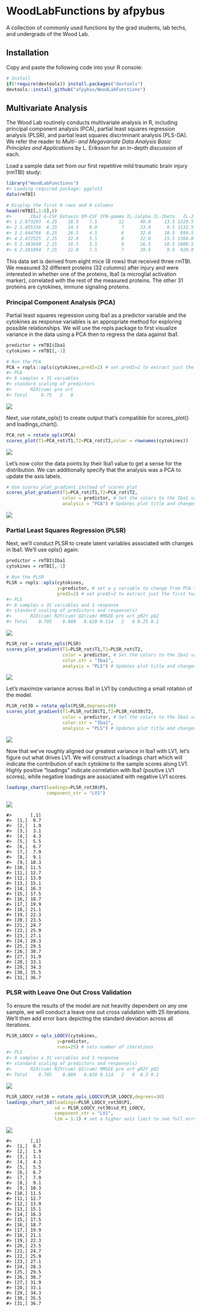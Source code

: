 # WoodLabFunctions by afpybus

A collection of commonly used functions by the grad students, lab techs,
and undergrads of the Wood Lab.

## Installation

Copy and paste the following code into your R console:

``` r
# Install
if(!require(devtools)) install.packages("devtools")
devtools::install_github("afpybus/WoodLabFunctions")
```

## Multivariate Analysis

The Wood Lab routinely conducts multivariate analysis in R, including
principal component analysis (PCA), partial least squares regression
analysis (PLSR), and partial least squares discriminant analysis
(PLS-DA). We refer the reader to *Multi- and Megavariate Data Analysis
Basic Principles and Applications* by L. Eriksson for an in-depth
discussion of each.

Load a sample data set from our first repetitive mild traumatic brain
injury (rmTBI) study:

``` r
library("WoodLabFunctions")
#> Loading required package: ggplot2
data(rmTBI)

# Display the first 6 rows and 8 columns
head(rmTBI[,1:8],6)
#>       Iba1 G-CSF Eotaxin GM-CSF IFN-gamma IL-1alpha IL-1beta   IL-2
#> 1 2.873293  4.25    38.5    7.5        12      40.0     13.5 1329.5
#> 2 2.855156  8.25    24.5    9.0         7      23.0      9.5 1132.5
#> 3 2.644766  8.25    26.5    4.5         6      32.0     10.5  999.5
#> 4 2.472525  2.25    32.0    5.5         8      22.0     15.5 1368.0
#> 5 2.383690  2.25    19.5    3.5         0      26.5     10.5 1000.5
#> 6 2.281894  7.25    21.0    7.5         7      39.5      9.5  920.0
```

This data set is derived from eight mice (8 rows) that received three
rmTBI. We measured 32 different proteins (32 columns) after injury and
were interested in whether one of the proteins, Iba1 (a microglial
activation marker), correlated with the rest of the measured proteins.
The other 31 proteins are cytokines, immune signaling proteins.

### Principal Component Analysis (PCA)

Partial least squares regression using Iba1 as a predictor variable and
the cytokines as response variables is an appropriate method for
exploring possible relationships. We will use the ropls package to first
visualize variance in the data using a PCA then to regress the data
against Iba1.

``` r
predictor = rmTBI$Iba1
cytokines = rmTBI[,-1]

# Run the PCA
PCA = ropls::opls(cytokines,predI=2) # set predI=2 to extract just the first two components
#> PCA
#> 8 samples x 31 variables
#> standard scaling of predictors
#>       R2X(cum) pre ort
#> Total     0.75   2   0
```

![](tools/README-Run%20PCA-1.png)

Next, use rotate_opls() to create output that’s compatible for
scores_plot() and loadings_chart().

``` r
PCA_rot = rotate_opls(PCA)
scores_plot(T1=PCA_rot$T1,T2=PCA_rot$T2,color = rownames(cytokines))
```

![](tools/README-First%20Scores%20Plot-1.png)

Let’s now color the data points by their Iba1 value to get a sense for
the distribution. We can additionally specify that the analysis was a
PCA to update the axis labels.

``` r
# Use scores_plot_gradient instead of scores_plot
scores_plot_gradient(T1=PCA_rot$T1,T2=PCA_rot$T2, 
                     color = predictor, # Set the colors to the Iba1 values stored in predictor
                     analysis = "PCA") # Updates plot title and changes axis labels to "PC1" and "PC2"
```

![](tools/README-PCA%20Gradient-1.png)

### Partial Least Squares Regression (PLSR)

Next, we’ll conduct PLSR to create latent variables associated with
changes in Iba1. We’ll use opls() again:

``` r
predictor = rmTBI$Iba1
cytokines = rmTBI[,-1]

# Run the PLSR
PLSR = ropls::opls(cytokines,
                   y=predictor, # set a y variable to change from PCA to PLS
                   predI=2) # set predI=2 to extract just the first two components
#> PLS
#> 8 samples x 31 variables and 1 response
#> standard scaling of predictors and response(s)
#>       R2X(cum) R2Y(cum) Q2(cum) RMSEE pre ort pR2Y pQ2
#> Total    0.705    0.889   0.628 0.114   2   0 0.25 0.1
```

![](tools/README-Run%20PLSR-1.png)

``` r
PLSR_rot = rotate_opls(PLSR)
scores_plot_gradient(T1=PLSR_rot$T1,T2=PLSR_rot$T2, 
                     color = predictor, # Set the colors to the Iba1 values stored in predictor
                     color.str = "Iba1",
                     analysis = "PLS") # Updates plot title and changes axis labels to "PC1" and "PC2"
```

![](tools/README-PLSR%20Gradient-1.png)

Let’s maximize variance across Iba1 in LV1 by conducting a small
rotation of the model.

``` r
PLSR_rot30 = rotate_opls(PLSR,degrees=30)
scores_plot_gradient(T1=PLSR_rot30$T1,T2=PLSR_rot30$T2, 
                     color = predictor, # Set the colors to the Iba1 values stored in predictor
                     color.str = "Iba1",
                     analysis = "PLS") # Updates plot title and changes axis labels to "PC1" and "PC2"
```

![](tools/README-PLSR%20Rotated-1.png)

Now that we’ve roughly aligned our greatest variance in Iba1 with LV1,
let’s figure out what drives LV1. We will construct a loadings chart
which will indicate the contribution of each cytokine to the sample
scores along LV1. Highly positive “loadings” indicate correlation with
Iba1 (positive LV1 scores), while negative loadings are associated with
negative LV1 scores.

``` r
loadings_chart(loadings=PLSR_rot30$P1, 
               component_str = "LV1")
```

![](tools/README-First%20Loading%20Chart-1.png)

    #>       [,1]
    #>  [1,]  0.7
    #>  [2,]  1.9
    #>  [3,]  3.1
    #>  [4,]  4.3
    #>  [5,]  5.5
    #>  [6,]  6.7
    #>  [7,]  7.9
    #>  [8,]  9.1
    #>  [9,] 10.3
    #> [10,] 11.5
    #> [11,] 12.7
    #> [12,] 13.9
    #> [13,] 15.1
    #> [14,] 16.3
    #> [15,] 17.5
    #> [16,] 18.7
    #> [17,] 19.9
    #> [18,] 21.1
    #> [19,] 22.3
    #> [20,] 23.5
    #> [21,] 24.7
    #> [22,] 25.9
    #> [23,] 27.1
    #> [24,] 28.3
    #> [25,] 29.5
    #> [26,] 30.7
    #> [27,] 31.9
    #> [28,] 33.1
    #> [29,] 34.3
    #> [30,] 35.5
    #> [31,] 36.7

### PLSR with Leave One Out Cross Validation

To ensure the results of the model are not heavilty dependent on any one
sample, we will conduct a leave one out cross validation with 25
iterations. We’ll then add error bars depicting the standard deviation
across all iterations.

``` r
PLSR_LOOCV = opls_LOOCV(cytokines,
                   y=predictor, 
                   runs=25) # sets number of iterations
#> PLS
#> 8 samples x 31 variables and 1 response
#> standard scaling of predictors and response(s)
#>       R2X(cum) R2Y(cum) Q2(cum) RMSEE pre ort pR2Y pQ2
#> Total    0.705    0.889   0.628 0.114   2   0  0.3 0.1
```

![](tools/README-PLSR%20with%20LOOCV-1.png)

``` r
PLSR_LOOCV_rot30 = rotate_opls_LOOCV(PLSR_LOOCV,degrees=30)
loadings_chart_sd(loadings=PLSR_LOOCV_rot30$P1, 
                  sd = PLSR_LOOCV_rot30$sd_P1_LOOCV,
                  component_str = "LV1",
                  lim = 1.1) # set a higher axis limit to see full error bars
```

![](tools/README-PLSR%20LOOCV%20Loadings-1.png)

    #>       [,1]
    #>  [1,]  0.7
    #>  [2,]  1.9
    #>  [3,]  3.1
    #>  [4,]  4.3
    #>  [5,]  5.5
    #>  [6,]  6.7
    #>  [7,]  7.9
    #>  [8,]  9.1
    #>  [9,] 10.3
    #> [10,] 11.5
    #> [11,] 12.7
    #> [12,] 13.9
    #> [13,] 15.1
    #> [14,] 16.3
    #> [15,] 17.5
    #> [16,] 18.7
    #> [17,] 19.9
    #> [18,] 21.1
    #> [19,] 22.3
    #> [20,] 23.5
    #> [21,] 24.7
    #> [22,] 25.9
    #> [23,] 27.1
    #> [24,] 28.3
    #> [25,] 29.5
    #> [26,] 30.7
    #> [27,] 31.9
    #> [28,] 33.1
    #> [29,] 34.3
    #> [30,] 35.5
    #> [31,] 36.7
